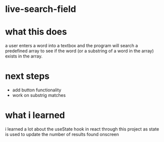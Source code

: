 # live-search-field

# what this does
a user enters a word into a textbox and the program will search a predefined array to see if the word (or a substring of a word in the array) exists in the array.

# next steps
- add button functionality
- work on substrig matches

# what i learned
i learned a lot about the useState hook in react through this project as state is used to update the number of results found onscreen
